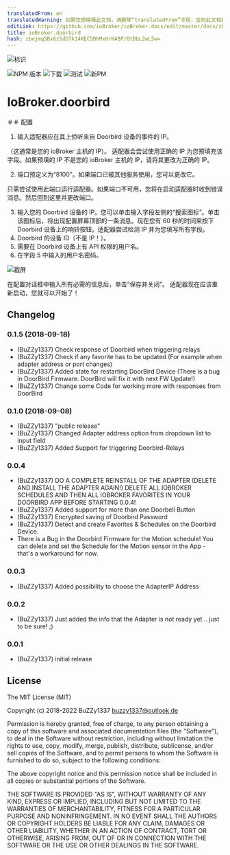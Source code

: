 ```yaml
---
translatedFrom: en
translatedWarning: 如果您想编辑此文档，请删除“translatedFrom”字段，否则此文档将再次自动翻译
editLink: https://github.com/ioBroker/ioBroker.docs/edit/master/docs/zh-cn/adapterref/iobroker.doorbird/README.md
title: ioBroker.doorbird
hash: zbejmqSBx6zSdGTk14KEC5BhMxHrKABP/OtBbL2wL5w=
---
```

![标识](../../../en/adapterref/iobroker.doorbird/admin/doorbird.png)

![NPM 版本](https://img.shields.io/npm/v/iobroker.doorbird.svg)
![下载](https://img.shields.io/npm/dm/iobroker.doorbird.svg)
![测试](https://travis-ci.org/BuZZy1337/ioBroker.doorbird.svg?branch=master)
![新PM](https://nodei.co/npm/iobroker.doorbird.png?downloads=true)

# IoBroker.doorbird
＃＃ 配置
1. 输入适配器应在其上侦听来自 Doorbird 设备的事件的 IP。

（这通常是您的 ioBroker 主机的 IP）。
适配器会尝试使用正确的 IP 为您预填充该字段。如果预填的 IP 不是您的 ioBroker 主机的 IP，请将其更改为正确的 IP。

2. 端口预定义为“8100”。如果端口已被其他服务使用，您可以更改它。

只需尝试使用此端口运行适配器。如果端口不可用，您将在启动适配器时收到错误消息。然后回到这里并更改端口。

3. 输入您的 Doorbird 设备的 IP。您可以单击输入字段左侧的“搜索图标”。单击该图标后，将出现配置屏幕顶部的一条消息。现在您有 60 秒的时间来按下 Doorbird 设备上的响铃按钮。适配器尝试检测 IP 并为您填写所有字段。
4. Doorbird 的设备 ID（不是 IP！）。
5. 需要在 Doorbird 设备上有 API 权限的用户名。
6. 在字段 5 中输入的用户名密码。

![截屏](../../../en/adapterref/iobroker.doorbird/img/configscreen.png)

在配置对话框中输入所有必需的信息后，单击“保存并关闭”。
适配器现在应该重新启动，您就可以开始了！

## Changelog
### 0.1.5 (2018-09-18)
* (BuZZy1337) Check response of Doorbird when triggering relays
* (BuZZy1337) Check if any favorite has to be updated (For example when adapter address or port changes)
* (BuZZy1337) Added state for restarting DoorBird Device (There is a bug in DoorBird Firmware. DoorBird will fix it with next FW Update!)
* (BuZZy1337) Change some Code for working more with responses from DoorBird

### 0.1.0 (2018-09-08)
* (BuZZy1337) "public release"
* (BuZZy1337) Changed Adapter address option from dropdown list to input field
* (BuZZy1337) Added Support for triggering Doorbird-Relays

### 0.0.4
* (BuZZy1337) DO A COMPLETE REINSTALL OF THE ADAPTER (DELETE AND INSTALL THE ADAPTER AGAIN!)
DELETE ALL IOBROKER SCHEDULES AND THEN ALL IOBROKER FAVORITES IN YOUR DOORBIRD APP BEFORE STARTING 0.0.4!
* (BuZZy1337) Added support for more than one Doorbell Button
* (BuZZy1337) Encrypted saving of Doorbird Password
* (BuZZy1337) Detect and create Favorites & Schedules on the Doorbird Device.
* There is a Bug in the Doorbird Firmware for the Motion schedule! You can delete and set the Schedule for the Motion sensor in the App - that's a workaround for now.

### 0.0.3
* (BuZZy1337) Added possibility to choose the AdapterIP Address

### 0.0.2
* (BuZZy1337) Just added the info that the Adapter is not ready yet .. just to be sure! ;)

### 0.0.1
* (BuZZy1337) initial release

## License
The MIT License (MIT)

Copyright (c) 2018-2022 BuZZy1337 <buzzy1337@outlook.de>

Permission is hereby granted, free of charge, to any person obtaining a copy
of this software and associated documentation files (the "Software"), to deal
in the Software without restriction, including without limitation the rights
to use, copy, modify, merge, publish, distribute, sublicense, and/or sell
copies of the Software, and to permit persons to whom the Software is
furnished to do so, subject to the following conditions:

The above copyright notice and this permission notice shall be included in
all copies or substantial portions of the Software.

THE SOFTWARE IS PROVIDED "AS IS", WITHOUT WARRANTY OF ANY KIND, EXPRESS OR
IMPLIED, INCLUDING BUT NOT LIMITED TO THE WARRANTIES OF MERCHANTABILITY,
FITNESS FOR A PARTICULAR PURPOSE AND NONINFRINGEMENT. IN NO EVENT SHALL THE
AUTHORS OR COPYRIGHT HOLDERS BE LIABLE FOR ANY CLAIM, DAMAGES OR OTHER
LIABILITY, WHETHER IN AN ACTION OF CONTRACT, TORT OR OTHERWISE, ARISING FROM,
OUT OF OR IN CONNECTION WITH THE SOFTWARE OR THE USE OR OTHER DEALINGS IN
THE SOFTWARE.